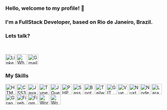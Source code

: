 ### Hello, welcome to my profile! 👋
### I'm a FullStack Developer, based on Rio de Janeiro, Brazil.
### Lets talk?

<br />

[<img align="left" alt="LinkedIn" width="32px" src="https://firebasestorage.googleapis.com/v0/b/storage-ca28e.appspot.com/o/linkedin.png?alt=media&token=234ca0bc-469a-4d95-bb57-525931e6d0d8" />][linkedin]
[<img align="left" alt="WhatsApp" width="32px" src="https://firebasestorage.googleapis.com/v0/b/storage-ca28e.appspot.com/o/whatsapp.png?alt=media&token=51b191bb-5eac-44a0-8cae-203ba2fdd8bb" />][whatsapp]
[<img align="left" alt="Gmail" width="32px" src="https://firebasestorage.googleapis.com/v0/b/storage-ca28e.appspot.com/o/gmail.png?alt=media&token=eeadc25d-ac48-4324-9c0d-124e322a6edd" />][gmail]

<br />
<br />

### My Skills


[<img align="left" title="HTML5" alt="HTML5" width="32px" src="https://firebasestorage.googleapis.com/v0/b/storage-ca28e.appspot.com/o/html.png?alt=media&token=fe2254a4-14bb-4140-96b8-0b7ac11936cc" />][linkedin]
[<img align="left" title="CSS3" alt="CSS3" width="32px" src="https://firebasestorage.googleapis.com/v0/b/storage-ca28e.appspot.com/o/css.png?alt=media&token=793e5232-555d-4167-8283-f627673ce653" />][linkedin]
[<img align="left" title="JavaScript" alt="JavaScript" width="32px" src="https://firebasestorage.googleapis.com/v0/b/storage-ca28e.appspot.com/o/javascript.png?alt=media&token=c64a3fc8-4b80-4793-aab1-3958a2e58e6f" />][linkedin]
[<img align="left" title="TypeScript" alt="TypeScript" width="32px" src="https://firebasestorage.googleapis.com/v0/b/storage-ca28e.appspot.com/o/typescript.png?alt=media&token=bc02b900-b713-48f8-b337-ef7d8b6c59fc" />][linkedin]
[<img align="left" title="JQuery" alt="JQuery" width="32px" src="https://firebasestorage.googleapis.com/v0/b/storage-ca28e.appspot.com/o/jquery.png?alt=media&token=53fc8909-4e8c-4178-82c9-3e18608b7d76" />][linkedin]
[<img align="left" title="PHP" alt="PHP" width="32px" src="https://firebasestorage.googleapis.com/v0/b/storage-ca28e.appspot.com/o/php.png?alt=media&token=2b0b953c-723d-4d12-bc09-17e0e694e9a1" />][linkedin]
[<img align="left" title="SASS" alt="Sass" width="32px" src="https://firebasestorage.googleapis.com/v0/b/storage-ca28e.appspot.com/o/scss.png?alt=media&token=b4ddc0d0-6e0a-4376-9739-a529615caf7c" />][linkedin]
[<img align="left" title="BootStrap" alt="BootStrap" width="32px" src="https://firebasestorage.googleapis.com/v0/b/storage-ca28e.appspot.com/o/bootstrap.png?alt=media&token=7fc3e986-88de-4579-9be3-b51926d14bb4" />][linkedin]
[<img align="left" title="TailwindCSS" alt="TailwindCSS" width="32px" src="https://firebasestorage.googleapis.com/v0/b/storage-ca28e.appspot.com/o/tailwindcss.png?alt=media&token=451c8fb9-63b6-4a6c-822a-32dfc226feca" />][linkedin]
[<img align="left" title="GIT" alt="GIT" width="32px" src="https://firebasestorage.googleapis.com/v0/b/storage-ca28e.appspot.com/o/git.png?alt=media&token=6be58495-d571-4f5e-ac0f-5b3c105f0a5d" />][linkedin]
[<img align="left" title="Vue" alt="Vue" width="32px" src="https://firebasestorage.googleapis.com/v0/b/storage-ca28e.appspot.com/o/vue.png?alt=media&token=75e3410b-a078-446d-985d-a5b99e8b9a32" />][linkedin]
[<img align="left" title="Nuxt" alt="Nuxt" width="32px" src="https://firebasestorage.googleapis.com/v0/b/storage-ca28e.appspot.com/o/nuxt-icon.png?alt=media&token=7bbda091-2821-46cf-acaa-8c8f54264a78" />][linkedin]
[<img align="left" title="NodeJS" alt="NodeJS" width="32px" src="https://firebasestorage.googleapis.com/v0/b/storage-ca28e.appspot.com/o/nodejs.png?alt=media&token=a9ff7ccb-aa10-4507-aeb5-6ad2bcf35c91" />][linkedin]
[<img align="left" title="Laravel" alt="Laravel" width="32px" src="https://firebasestorage.googleapis.com/v0/b/storage-ca28e.appspot.com/o/laravel.png?alt=media&token=bfc1fdc8-a0f5-4034-af4d-b69eca5b83ef" />][linkedin]
[<img align="left" title="GraphQL" alt="GraphQL" width="32px" src="https://firebasestorage.googleapis.com/v0/b/storage-ca28e.appspot.com/o/graphql.png?alt=media&token=360171c7-a2f7-4ce3-a704-afd4a9fd47b2" />][linkedin]
[<img align="left" title="Firebase" alt="Firebase" width="32px" src="https://firebasestorage.googleapis.com/v0/b/storage-ca28e.appspot.com/o/firebase.png?alt=media&token=4ce57863-af79-452a-a653-dad7024e5eee" />][linkedin]
[<img align="left" title="Figma" alt="Figma" width="32px" src="https://firebasestorage.googleapis.com/v0/b/storage-ca28e.appspot.com/o/figma.png?alt=media&token=79a48699-8888-4762-869c-fb0206c770e4" />][linkedin]
[<img align="left" title="WordPress" alt="WordPress" width="32px" src="https://firebasestorage.googleapis.com/v0/b/storage-ca28e.appspot.com/o/wordpress.png?alt=media&token=9c4a4f17-8107-4709-b3bf-3ad6d4e711c2" />][linkedin]
[<img align="left" title="WooCommerce" alt="WooCommerce" width="32px" src="https://firebasestorage.googleapis.com/v0/b/storage-ca28e.appspot.com/o/woocommerce.png?alt=media&token=4592ad3d-28ef-430b-965f-82887ef0ebb8" />][linkedin]

<br />
<br />
<br />
   
[linkedin]: <https://www.linkedin.com/in/josuebarroslaraveldeveloper>
[whatsapp]: <https://api.whatsapp.com/send?phone=5521920201550&text=Hello%20Josue!%20I%20found%20your%20contact%20on%20Github%20and%20I%20would%20like%20to%20talk%20about...>
[gmail]: <mailto:joshbarrosweb@gmail.com>
